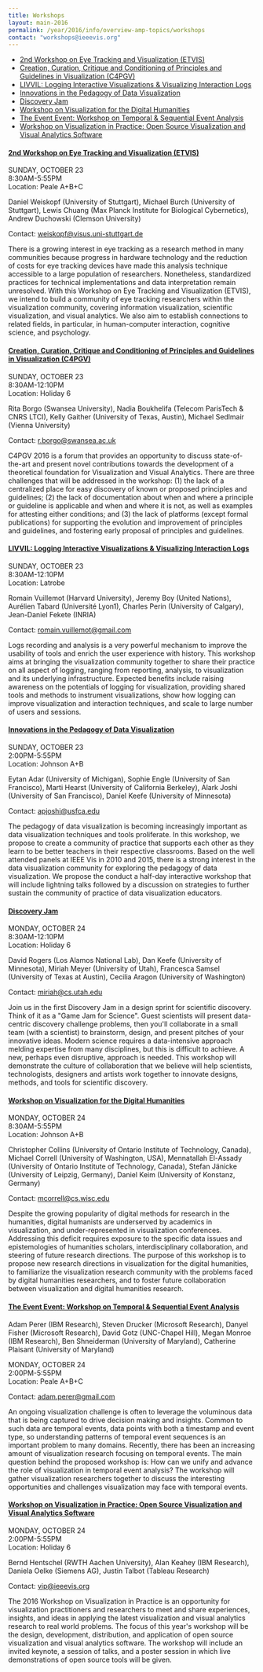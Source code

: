 ```yaml
---
title: Workshops
layout: main-2016
permalink: /year/2016/info/overview-amp-topics/workshops
contact: "workshops@ieeevis.org"
---
```


* [2nd Workshop on Eye Tracking and Visualization (ETVIS)](#etvis)
* [Creation, Curation, Critique and Conditioning of Principles and Guidelines in Visualization (C4PGV)](#c4pgv)
* [LIVVIL: Logging Interactive Visualizations & Visualizing Interaction Logs](#livvil)
* [Innovations in the Pedagogy of Data Visualization](#pedagogy)
* [Discovery Jam](#discoveryjam)
* [Workshop on Visualization for the Digital Humanities](#vis4dh)
* [The Event Event: Workshop on Temporal & Sequential Event Analysis](#eventevent)
* [Workshop on Visualization in Practice: Open Source Visualization and Visual Analytics Software](#vip)

#### <a name="etvis"></a>[2nd Workshop on Eye Tracking and Visualization (ETVIS)](http://www.vis.uni-stuttgart.de/etvis/)

SUNDAY, OCTOBER 23  
8:30AM-5:55PM  
Location: Peale A+B+C

Daniel Weiskopf (University of Stuttgart), Michael Burch (University of Stuttgart), Lewis Chuang (Max Planck Institute for Biological Cybernetics), Andrew Duchowski (Clemson University)

Contact: weiskopf@visus.uni-stuttgart.de

There is a growing interest in eye tracking as a research method in many communities because progress in hardware technology and the reduction of costs for eye tracking devices have made this analysis technique accessible to a large population of researchers. Nonetheless, standardized practices for technical implementations and data interpretation remain unresolved. With this Workshop on Eye Tracking and Visualization (ETVIS), we intend to build a community of eye tracking researchers within the visualization community, covering information visualization, scientific visualization, and visual analytics. We also aim to establish connections to related fields, in particular, in human-computer interaction, cognitive science, and psychology.

#### <a name="c4pgv"></a>[Creation, Curation, Critique and Conditioning of Principles and Guidelines in Visualization (C4PGV)](http://c4pgv.swansea.ac.uk/)

SUNDAY, OCTOBER 23  
8:30AM-12:10PM  
Location: Holiday 6

Rita Borgo (Swansea University), Nadia Boukhelifa (Telecom ParisTech & CNRS LTCI), Kelly Gaither (University of Texas, Austin), Michael Sedlmair (Vienna University)

Contact: r.borgo@swansea.ac.uk

C4PGV 2016 is a forum that provides an opportunity to discuss state-of-the-art and present novel contributions towards the development of a theoretical foundation for Visualization and Visual Analytics. There are three challenges that will be addressed in the workshop: (1) the lack of a centralized place for easy discovery of known or proposed principles and guidelines; (2) the lack of documentation about when and where a principle or guideline is applicable and when and where it is not, as well as examples for attesting either conditions; and (3) the lack of platforms (except formal publications) for supporting the evolution and improvement of principles and guidelines, and fostering early proposal of principles and guidelines.

#### <a name="livvil"></a>[LIVVIL: Logging Interactive Visualizations & Visualizing Interaction Logs](http://livvil.github.io/workshop/)

SUNDAY, OCTOBER 23  
8:30AM-12:10PM  
Location: Latrobe

Romain Vuillemot (Harvard University), Jeremy Boy (United Nations), Aurélien Tabard (Université Lyon1), Charles Perin (University of Calgary), Jean-Daniel Fekete (INRIA)

Contact: romain.vuillemot@gmail.com

Logs recording and analysis is a very powerful mechanism to improve the usability of tools and enrich the user experience with history. This workshop aims at bringing the visualization community together to share their practice on all aspect of logging, ranging from reporting, analysis, to visualization and its underlying infrastructure. Expected benefits include raising awareness on the potentials of logging for visualization, providing shared tools and methods to instrument visualizations, show how logging can improve visualization and interaction techniques, and scale to large number of users and sessions.

#### <a name="pedagogy"></a>[Innovations in the Pedagogy of Data Visualization](http://vgl.cs.usfca.edu/pdvw/2016/)

SUNDAY, OCTOBER 23  
2:00PM-5:55PM  
Location: Johnson A+B

Eytan Adar (University of Michigan), Sophie Engle (University of San Francisco), Marti Hearst (University of California Berkeley), Alark Joshi (University of San Francisco), Daniel Keefe (University of Minnesota)

Contact: apjoshi@usfca.edu

The pedagogy of data visualization is becoming increasingly important as data visualization techniques and tools proliferate. In this workshop, we propose to create a community of practice that supports each other as they learn to be better teachers in their respective classrooms. Based on the well attended panels at IEEE Vis in 2010 and 2015, there is a strong interest in the data visualization community for exploring the pedagogy of data visualization. We propose the conduct a half-day interactive workshop that will include lightning talks followed by a discussion on strategies to further sustain the community of practice of data visualization educators.

#### <a name="discoveryjam"></a>[Discovery Jam](http://www.discoveryjam.com)

MONDAY, OCTOBER 24  
8:30AM-12:10PM  
Location: Holiday 6

David Rogers (Los Alamos National Lab), Dan Keefe (University of Minnesota), Miriah Meyer (University of Utah), Francesca Samsel (University of Texas at Austin), Cecilia Aragon (University of Washington)

Contact: miriah@cs.utah.edu

Join us in the first Discovery Jam in a design sprint for scientific discovery. Think of it as a "Game Jam for Science". Guest scientists will present data-centric discovery challenge problems, then you'll collaborate in a small team (with a scientist) to brainstorm, design, and present pitches of your innovative ideas. Modern science requires a data-intensive approach melding expertise from many disciplines, but this is difficult to achieve. A new, perhaps even disruptive, approach is needed. This workshop will demonstrate the culture of collaboration that we believe will help scientists, technologists, designers and artists work together to innovate designs, methods, and tools for scientific discovery.

#### <a name="vis4dh"></a>[Workshop on Visualization for the Digital Humanities](http://vis4dh.com)

MONDAY, OCTOBER 24  
8:30AM-5:55PM  
Location: Johnson A+B

Christopher Collins (University of Ontario Institute of Technology, Canada), Michael Correll (University of Washington, USA), Mennatallah El-Assady (University of Ontario Institute of Technology, Canada), Stefan Jänicke (University of Leipzig, Germany), Daniel Keim (University of Konstanz, Germany)

Contact: mcorrell@cs.wisc.edu

Despite the growing popularity of digital methods for research in the humanities, digital humanists are underserved by academics in visualization, and under-represented in visualization conferences. Addressing this deficit requires exposure to the specific data issues and epistemologies of humanities scholars, interdisciplinary collaboration, and steering of future research directions. The purpose of this workshop is to propose new research directions in visualization for the digital humanities, to familiarize the visualization research community with the problems faced by digital humanities researchers, and to foster future collaboration between visualization and digital humanities research.

#### <a name="eventevent"></a>[The Event Event: Workshop on Temporal & Sequential Event Analysis](http://eventevent.github.io/)

Adam Perer (IBM Research), Steven Drucker (Microsoft Research), Danyel Fisher (Microsoft Research), David Gotz (UNC-Chapel Hill), Megan Monroe (IBM Research), Ben Shneiderman (University of Maryland), Catherine Plaisant (University of Maryland)

MONDAY, OCTOBER 24  
2:00PM-5:55PM  
Location: Peale A+B+C

Contact: adam.perer@gmail.com

An ongoing visualization challenge is often to leverage the voluminous data that is being captured to drive decision making and insights. Common to such data are temporal events, data points with both a timestamp and event type, so understanding patterns of temporal event sequences is an important problem to many domains.  Recently, there has been an increasing amount of visualization research focusing on temporal events.  The main question behind the proposed workshop is: How can we unify and advance the role of visualization in temporal event analysis? The workshop will gather visualization researchers together to discuss the interesting opportunities and challenges visualization may face with temporal events.

#### <a name="vip"></a>[Workshop on Visualization in Practice: Open Source Visualization and Visual Analytics Software](http://visinpractice.org/)

MONDAY, OCTOBER 24  
2:00PM-5:55PM  
Location: Holiday 6

Bernd Hentschel (RWTH Aachen University), Alan Keahey (IBM Research), Daniela Oelke (Siemens AG), Justin Talbot (Tableau Research)

Contact: vip@ieeevis.org

The 2016 Workshop on Visualization in Practice is an opportunity for visualization practitioners and researchers to meet and share experiences, insights, and ideas in applying the latest visualization and visual analytics research to real world problems. The focus of this year's workshop will be the design, development, distribution, and application of open source visualization and visual analytics software. The workshop will include an invited keynote, a session of talks, and a poster session in which live demonstrations of open source tools will be given.


